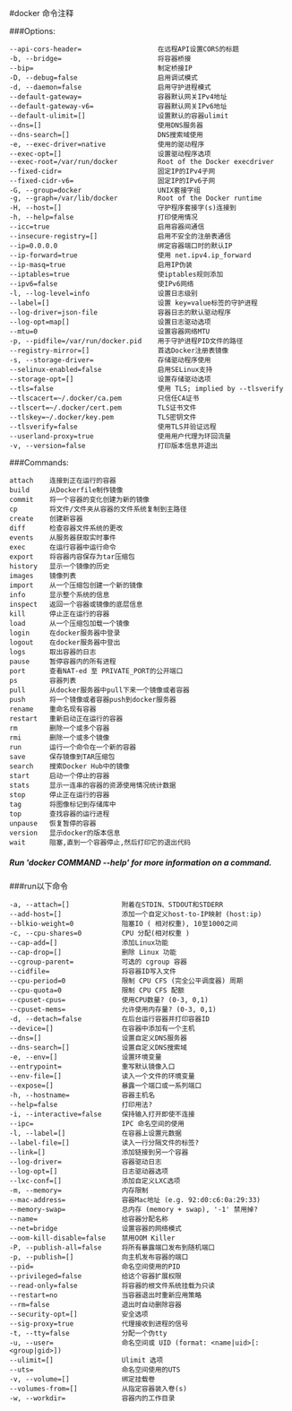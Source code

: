 #docker 命令注释

###Options:

	--api-cors-header=                   在远程API设置CORS的标题
	-b, --bridge=                        将容器桥接
	--bip=                               制定桥接IP
	-D, --debug=false                    启用调试模式
	-d, --daemon=false                   启用守护进程模式
	--default-gateway=                   容器默认网关IPv4地址
	--default-gateway-v6=                容器默认网关IPv6地址
	--default-ulimit=[]                  设置默认的容器ulimit
	--dns=[]                             使用DNS服务器
	--dns-search=[]                      DNS搜索域使用
	-e, --exec-driver=native             使用的驱动程序
	--exec-opt=[]                        设置驱动程序选项
	--exec-root=/var/run/docker          Root of the Docker execdriver
	--fixed-cidr=                        固定IP的IPv4子网
	--fixed-cidr-v6=                     固定IP的IPv6子网
	-G, --group=docker                   UNIX套接字组
	-g, --graph=/var/lib/docker          Root of the Docker runtime
	-H, --host=[]                        守护程序套接字(s)连接到
	-h, --help=false                     打印使用情况
	--icc=true                           启用容器间通信
	--insecure-registry=[]               启用不安全的注册表通信
	--ip=0.0.0.0                         绑定容器端口时的默认IP
	--ip-forward=true                    使用 net.ipv4.ip_forward
	--ip-masq=true                       启用IP伪装
	--iptables=true                      使iptables规则添加
	--ipv6=false                         使IPv6网络
	-l, --log-level=info                 设置日志级别
	--label=[]                           设置 key=value标签的守护进程
	--log-driver=json-file               容器日志的默认驱动程序
	--log-opt=map[]                      设置日志驱动选项
	--mtu=0                              设置容器网络MTU
	-p, --pidfile=/var/run/docker.pid    用于守护进程PID文件的路径
	--registry-mirror=[]                 首选Docker注册表镜像
	-s, --storage-driver=                存储驱动程序使用
	--selinux-enabled=false              启用SELinux支持
	--storage-opt=[]                     设置存储驱动选项
	--tls=false                          使用 TLS; implied by --tlsverify
	--tlscacert=~/.docker/ca.pem         只信任CA证书
	--tlscert=~/.docker/cert.pem         TLS证书文件
	--tlskey=~/.docker/key.pem           TLS密钥文件
	--tlsverify=false                    使用TLS并验证远程
	--userland-proxy=true                使用用户代理为环回流量
	-v, --version=false                  打印版本信息并退出				

###Commands:

	attach    连接到正在运行的容器
	build     从Dockerfile制作镜像
	commit    将一个容器的变化创建为新的镜像
	cp        将文件/文件夹从容器的文件系统复制到主路径
	create    创建新容器
	diff      检查容器文件系统的更改
	events    从服务器获取实时事件
	exec      在运行容器中运行命令
	export    将容器内容保存为tar压缩包
	history   显示一个镜像的历史
	images    镜像列表
	import    从一个压缩包创建一个新的镜像
	info      显示整个系统的信息
	inspect   返回一个容器或镜像的底层信息
	kill      停止正在运行的容器
	load      从一个压缩包加载一个镜像
	login     在docker服务器中登录
	logout    在docker服务器中登出
	logs      取出容器的日志
	pause     暂停容器内的所有进程
	port      查看NAT-ed 至 PRIVATE_PORT的公开端口
	ps        容器列表
	pull      从docker服务器中pull下来一个镜像或者容器
	push      将一个镜像或者容器push到docker服务器
	rename    重命名现有容器
	restart   重新启动正在运行的容器
	rm        删除一个或多个容器
	rmi       删除一个或多个镜像
	run       运行一个命令在一个新的容器
	save      保存镜像到TAR压缩包
	search    搜索Docker Hub中的镜像
	start     启动一个停止的容器
	stats     显示一连串的容器的资源使用情况统计数据
	stop      停止正在运行的容器
	tag       将图像标记到存储库中
	top       查找容器的运行进程
	unpause   恢复暂停的容器
	version   显示docker的版本信息
	wait      阻塞,直到一个容器停止,然后打印它的退出代码

##### Run 'docker COMMAND --help' for more information on a command.


###run以下命令

	-a, --attach=[]             附着在STDIN、STDOUT和STDERR
	--add-host=[]               添加一个自定义host-to-IP映射 (host:ip)
	--blkio-weight=0            阻塞IO ( 相对权重), 10至1000之间
	-c, --cpu-shares=0          CPU 分配(相对权重 )
	--cap-add=[]                添加Linux功能
	--cap-drop=[]               删除 Linux 功能
	--cgroup-parent=            可选的 cgroup 容器
	--cidfile=                  将容器ID写入文件
	--cpu-period=0              限制 CPU CFS (完全公平调度器) 周期
	--cpu-quota=0               限制 CPU CFS 配额
	--cpuset-cpus=              使用CPU数量? (0-3, 0,1)
	--cpuset-mems=              允许使用内存量? (0-3, 0,1)
	-d, --detach=false          在后台运行容器并打印容器ID
	--device=[]                 在容器中添加有一个主机
	--dns=[]                    设置自定义DNS服务器
	--dns-search=[]             设置自定义DNS搜索域
	-e, --env=[]                设置环境变量
	--entrypoint=               重写默认镜像入口
	--env-file=[]               读入一个文件的环境变量
	--expose=[]                 暴露一个端口或一系列端口
	-h, --hostname=             容器主机名
	--help=false                打印用法?
	-i, --interactive=false     保持输入打开即使不连接
	--ipc=                      IPC 命名空间的使用
	-l, --label=[]              在容器上设置元数据
	--label-file=[]             读入一行分隔文件的标签?
	--link=[]                   添加链接到另一个容器
	--log-driver=               容器驱动日志
	--log-opt=[]                日志驱动器选项
	--lxc-conf=[]               添加自定义LXC选项
	-m, --memory=               内存限制
	--mac-address=              容器Mac地址 (e.g. 92:d0:c6:0a:29:33)
	--memory-swap=              总内存 (memory + swap), '-1' 禁用掉?
	--name=                     给容器分配名称
	--net=bridge                设置容器的网络模式
	--oom-kill-disable=false    禁用OOM Killer
	-P, --publish-all=false     将所有暴露端口发布到随机端口
	-p, --publish=[]            向主机发布容器的端口
	--pid=                      命名空间使用的PID
	--privileged=false          给这个容器扩展权限
	--read-only=false           将容器的根文件系统挂载为只读
	--restart=no                当容器退出时重新应用策略
	--rm=false                  退出时自动删除容器
	--security-opt=[]           安全选项
	--sig-proxy=true            代理接收到进程的信号
	-t, --tty=false             分配一个伪tty
	-u, --user=                 命名空间或 UID (format: <name|uid>[:<group|gid>])
	--ulimit=[]                 Ulimit 选项
	--uts=                      命名空间使用的UTS
	-v, --volume=[]             绑定挂载卷
	--volumes-from=[]           从指定容器装入卷(s)
	-w, --workdir=              容器内的工作目录














